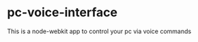 pc-voice-interface
==================

This is a node-webkit app to control your pc via voice commands
